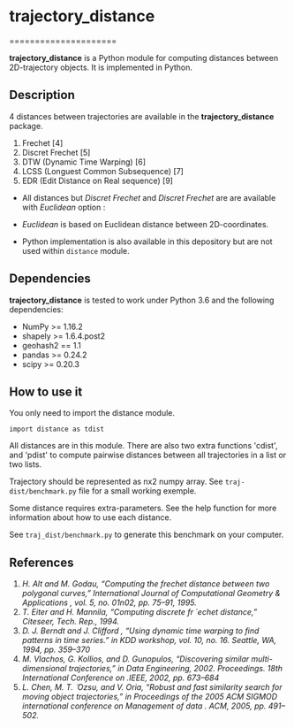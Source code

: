# trajectory_distance
=====================

**trajectory_distance** is a Python module for computing distances between 2D-trajectory objects.
It is implemented in Python.

## Description

4 distances between trajectories are available in the **trajectory_distance**  package.

1. Frechet [4]
2. Discret Frechet [5]
3. DTW (Dynamic Time Warping) [6]
4. LCSS (Longuest Common Subsequence) [7]
5. EDR (Edit Distance on Real sequence) [9]

* All distances but *Discret Frechet* and *Discret Frechet* are are available with *Euclidean* option :
 *  *Euclidean* is based on Euclidean distance between 2D-coordinates.

* Python implementation is also available in this depository but are not used within `distance` module.

## Dependencies

**trajectory_distance** is tested to work under Python 3.6 and the following dependencies:
 
* NumPy >= 1.16.2
* shapely >= 1.6.4.post2
* geohash2 == 1.1
* pandas >= 0.24.2
* scipy >= 0.20.3

## How to use it

You only need to import the distance module.

```
import distance as tdist
```

All distances are in this module. There are also two extra functions 'cdist', and 'pdist' to compute pairwise distances between all trajectories in a list or two lists. 

Trajectory should be represented as nx2 numpy array. 
See `traj-dist/benchmark.py` file for a small working exemple. 

Some distance requires extra-parameters.
See the help function for more information about how to use each distance.

See `traj_dist/benchmark.py` to generate this benchmark on your computer.

## References

1. *H.  Alt  and  M.  Godau,  “Computing  the  frechet  distance  between  two
polygonal curves,”
International Journal of Computational Geometry &
Applications
, vol. 5, no. 01n02, pp. 75–91, 1995.*
2. *T. Eiter and H. Mannila, “Computing discrete fr
 ́
echet distance,” Citeseer,
Tech. Rep., 1994.*
3. *D. J. Berndt and J. Clifford , “Using dynamic time warping to find patterns in time series.” in KDD workshop, vol. 10, no. 16. Seattle, WA, 1994, pp. 359–370* 
4. *M. Vlachos, G. Kollios, and D. Gunopulos, “Discovering similar multi-
dimensional trajectories,” in
Data Engineering, 2002. Proceedings. 18th
International Conference on
.IEEE, 2002, pp. 673–684*
5. *L. Chen, M. T.
 ̈
Ozsu, and V. Oria, “Robust and fast similarity search for
moving object trajectories,” in
Proceedings of the 2005 ACM SIGMOD
international  conference  on  Management  of  data
.      ACM,  2005,  pp.
491–502.*

